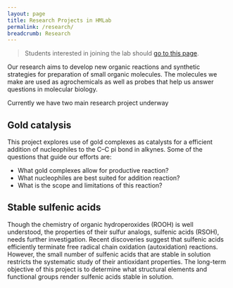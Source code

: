 ```yaml
---
layout: page
title: Research Projects in HMLab
permalink: /research/
breadcrumb: Research
---
```


> Students interested in joining the lab should [go to this page][help-wanted].

Our research aims to develop new organic reactions and synthetic strategies for preparation of small organic molecules. The molecules we make are used as agrochemicals as well as probes that help us answer questions in molecular biology.

Currently we have two main research project underway

## Gold catalysis

This project explores use of gold complexes as catalysts for a efficient addition of nucleophiles to the C–C pi bond in alkynes. Some of the questions that guide our efforts are:

- What gold complexes allow for productive reaction?
- What nucleophiles are best suited for addition reaction?
- What is the scope and limitations of this reaction?

## Stable sulfenic acids

Though the chemistry of organic hydroperoxides (ROOH) is well understood, the properties of their sulfur analogs, sulfenic acids (RSOH), needs further investigation. Recent discoveries suggest that sulfenic acids efficiently terminate free radical chain oxidation (autoxidation) reactions. However, the small number of sulfenic acids that are stable in solution restricts the systematic study of their antioxidant properties. The long-term objective of this project is to determine what structural elements and functional groups render sulfenic acids stable in solution.

<!-- ## Autoxidation

### Stable sulfenic acids

### Isotopic Reinforcement of Polyunsaturated Fatty Acids

Lipid peroxidation is a reaction of polyunsaturated fatty acids (PUFAs) with oxygen. When enzymes control this free radical-mediated process, it is an initial step of biochemical reaction cascade that produces prostaglandins, integral elements of the immune system. Uncontrolled nonenzymatic lipid peroxidation leads to highly electrophilic aldehydes and ketones that are known to initiate toxic processes that have been associated with heart disease and environmental exposures.

Site-specific isotopic reinforcement of polyunsaturated fatty acids (PUFAs) is a promising new approach to curtail propagation of lipid peroxidation. In these synthetic analogs of natural fatty acids, the hydrogens prone to radial attack are substituted with deuterium isotopes. Supplementation with deuterated PUFAs shows a protective effect in oxidative stress neurodegeneration models of Parkinson's disease and Friedrich's ataxia. Discovery of the full potential of deuterium-reinforced PUFAs is hindered by the lack of access to these lipids. The current synthesis is long, linear, costly, and only applicable to a large scale. We are working on a conceptually new approach to the site-specific introduction of deuterium to the bis-allylic system of the fatty acid. -->

<!-- ### Kinetic Isotope Effect in Peroxidation Reactions -->

[help-wanted]: /research/opportunities/

